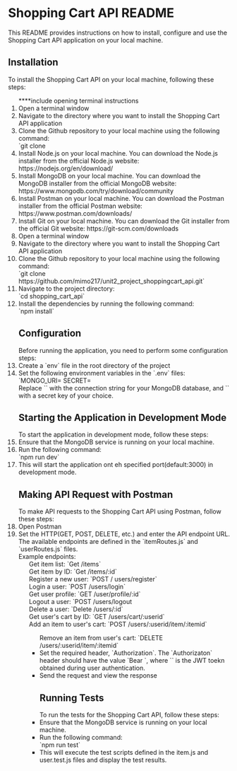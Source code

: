<h1> Shopping Cart API README </h1>
This README provides instructions on how to install, configure and use the Shopping Cart API application on your local machine.

<h2>Installation</h2>
To install the Shopping Cart API on your local machine, following these steps:
<ol>
****include opening terminal instructions
    <li>Open a terminal window</li>
    <li>Navigate to the directory where you want to install the Shopping Cart API application</li>
    <li>Clone the Github repository to your local machine using the following command:
    <br> `git clone
    <li>Install Node.js on your local machine. You can download the Node.js installer from the official Node.js website: https://nodejs.org/en/download/</li>
    <li>Install MongoDB on your local machine. You can download the MongoDB installer from the official MongoDB website: https://www.mongodb.com/try/download/community</li>
    <li>Install Postman on your local machine. You can download the Postman installer from the official Postman website: https://www.postman.com/downloads/</li>
    <li>Install Git on your local machine. You can download the Git installer from the official Git website: https://git-scm.com/downloads</li>
    <li>Open a terminal window</li>
    <li>Navigate to the directory where you want to install the Shopping Cart API application</li>

  <li>Clone the Github repository to your local machine using the following command:
  <br> `git clone https://github.com/mimo217/unit2_project_shoppingcart_api.git`
  </li>
  <li>Navigate to the project directory:
  <br>`cd shopping_cart_api`
  </li>
  <li>Install the dependencies by running the following command:
  <br> `npm install`
  </li>
  <h2>Configuration</h2>
  Before running the application, you need to perform some configuration steps:
  <li>Create a `env` file in the root directory of the project
  </li>
  <li>Set the following environment variables in the `.env` files:
  <br>`MONGO_URI=<your_mongodb_connection_string>
  SECRET=<your_secret_key>
  <br>Replace `<your_mongodb_connection_string>` with the connection string for your MongoDB database, and `<your_secret_key>` with a secret key of your choice.
  </li>
  <h2>Starting the Application in Development Mode</h2>
  To start the application in development mode, follow these steps:
  <li>Ensure that the MongoDB service is running on your local machine.</li>
  <li>Run the following command:
  <br>`npm run dev`
  <li>
  This will start the application ont eh specified port(default:3000) in development mode.
  <h2>Making API Request with Postman</h2>
  To make API requests to the Shopping Cart API using Postman, follow these steps:
  <li>Open Postman</li>
  <li>Set the HTTP(GET, POST, DELETE, etc.) and enter the API endpoint URL. The available endpoints are defined in the `itemRoutes.js` and `userRoutes.js` files.
  <br>Example endpoints:
  <ul>Get item list: `Get /items`</ul>
  <ul>Get item by ID: `Get /items/:id`</ul>
  <ul>Register a new user: `POST / users/register`</ul>
  <ul>Login a user: `POST /users/login`</ul>
  <ul>Get user profile: `GET /user/profile/:id`</ul>
  <ul>Logout a user: `POST /users/logout</ul>
  <ul>Delete a user: `Delete /users/:id`</ul>
  <ul>Get user's cart by ID: `GET /users/cart/:userid`</ul>
  <ul>Add an item to user's cart: `POST /users/:userid/item/:itemid`
  <ul>Remove an item from user's cart: `DELETE /users/:userid/item/:itemid`
  <li>Set the required header, `Authorization`. The `Authorizaton` header should have the value `Bear <token>`, where `<token>` is the JWT toekn obtained during user authentication.</li>
  <li>Send the request and view the response</li>

  <h2>Running Tests</h2>
  To run the tests for the Shopping Cart API, follow these steps:
  <li> Ensure that the MongoDB service is running on your local machine.</li>
  <li> Run the following command:
  <br> `npm run test`
  <li>This will execute the test scripts defined in the item.js and user.test.js files and display the test results.</li>

  <br>
</ol>
